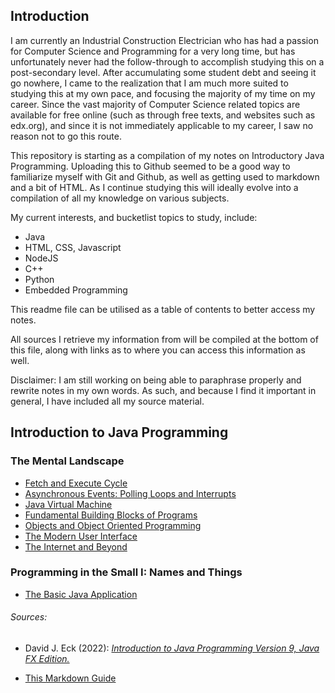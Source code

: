 ## Introduction

I am currently an Industrial Construction Electrician who has had a passion for Computer Science and Programming for a very long time, but has unfortunately never had the follow-through to accomplish studying this on a post-secondary level. After accumulating some student debt and seeing it go nowhere, I came to the realization that I am much more suited to studying this at my own pace, and focusing the majority of my time on my career. Since the vast majority of Computer Science related topics are available for free online (such as through free texts, and websites such as edx.org), and since it is not immediately applicable to my career, I saw no reason not to go this route.

This repository is starting as a compilation of my notes on Introductory Java Programming. Uploading this to Github seemed to be a good way to familiarize myself with Git and Github, as well as getting used to markdown and a bit of HTML. As I continue studying this will ideally evolve into a compilation of all my knowledge on various subjects. 

My current interests, and bucketlist topics to study, include:
- Java
- HTML, CSS, Javascript
- NodeJS
- C++
- Python
- Embedded Programming

This readme file can be utilised as a table of contents to better access my notes.

All sources I retrieve my information from will be compiled at the bottom of this file, along with links as to where you can access this information as well.

Disclaimer: I am still working on being able to paraphrase properly and rewrite notes in my own words. As such, and because I find it important in general, I have included all my source material.

## Introduction to Java Programming

### The Mental Landscape

- [Fetch and Execute Cycle](fetch-and-execute-cycle.md)
- [Asynchronous Events: Polling Loops and Interrupts](asynchronous-events.md)
- [Java Virtual Machine](java-virtual-machine.md)
- [Fundamental Building Blocks of Programs](fundamental-building-blocks.md)
- [Objects and Object Oriented Programming](objects-and-oop.md)
- [The Modern User Interface](modern-ui.md)
- [The Internet and Beyond](internet-and-beyond.md)

### Programming in the Small I: Names and Things

- [The Basic Java Application](basic-java-app.md)

###### Sources:

- David J. Eck (2022): [*Introduction to Java Programming Version 9, Java FX Edition.*](https://math.hws.edu/javanotes/?fbclid=IwAR3V0pxqmqNeSpasvbbVrx-RAylNmYW7yYnD2q8-1nJMHErQxynK27MNOhw)

- [This Markdown Guide](https://www.markdownguide.org/)





